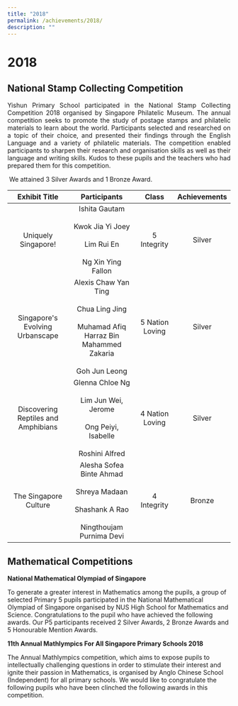 ```yaml
---
title: "2018"
permalink: /achievements/2018/
description: ""
---
```

# 2018

National Stamp Collecting Competition 
--------------------------------------

<p style="text-align: justify;">Yishun Primary School participated in the National Stamp Collecting Competition 2018 organised by Singapore Philatelic Museum. The annual competition seeks to promote the study of postage stamps and philatelic materials to learn about the world. Participants selected and researched on a topic of their choice, and presented their findings through the English Language and a variety of philatelic materials. The competition enabled participants to sharpen their research and organisation skills as well as their language and writing skills. Kudos to these pupils and the teachers who had prepared them for this competition.</p>

 We attained 3 Silver Awards and 1 Bronze Award.
 
 |            Exhibit Title            |                                             Participants                                            |      Class      | Achievements |
|:-----------------:|:----------------:|:---------------:|:------------:|
|         Uniquely Singapore!         |                Ishita Gautam<br><br>Kwok Jia Yi Joey<br><br>Lim Rui En<br><br>Ng Xin Ying Fallon                |   5 Integrity   |    Silver    |
|   Singapore's Evolving Urbanscape   | Alexis Chaw Yan Ting<br><br>Chua Ling Jing<br><br>Muhamad Afiq Harraz Bin Mahammed Zakaria<br><br>Goh Jun Leong | 5 Nation Loving |    Silver    |
| Discovering Reptiles and Amphibians |           Glenna Chloe Ng<br><br>Lim Jun Wei, Jerome<br><br>Ong Peiyi, Isabelle<br><br>Roshini Alfred           | 4 Nation Loving |    Silver    |
|        The Singapore Culture        |       Alesha Sofea Binte Ahmad<br><br>Shreya Madaan<br><br>Shashank A Rao<br><br>Ningthoujam Purnima Devi       |   4 Integrity   |    Bronze    |

Mathematical Competitions
-------------------------

**National Mathematical Olympiad of Singapore**

To generate a greater interest in Mathematics among the pupils, a group of selected Primary 5 pupils participated in the National Mathematical Olympiad of Singapore organised by NUS High School for Mathematics and Science. Congratulations to the pupil who have achieved the following awards. Our P5 participants received 2 Silver Awards, 2 Bronze Awards and 5 Honourable Mention Awards. 

**11th Annual Mathlympics For All Singapore Primary Schools 2018**

The Annual Mathlympics competition, which aims to expose pupils to intellectually challenging questions in order to stimulate their interest and ignite their passion in Mathematics, is organised by Anglo Chinese School (Independent) for all primary schools. We would like to congratulate the following pupils who have been clinched the following awards in this competition.